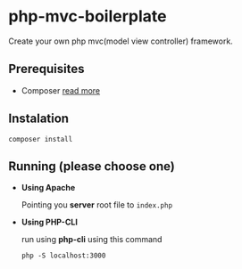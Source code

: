 # php-mvc-boilerplate
Create your own php mvc(model view controller) framework.


## Prerequisites
- Composer <a target="_blank" href="https://getcomposer.org/">read more</a>

## Instalation
```
composer install
```

## Running (please choose one)
- **Using Apache** 
 
    Pointing you **server** root file to `index.php`

- **Using PHP-CLI** 

    run using **php-cli** using this command
    ```
    php -S localhost:3000
    ```
